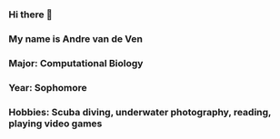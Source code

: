 ### Hi there 👋
### My name is Andre van de Ven
### Major: Computational Biology
### Year: Sophomore 
### Hobbies: Scuba diving, underwater photography, reading, playing video games
<!--
**andrevandeven/andrevandeven** is a ✨ _special_ ✨ repository because its `README.md` (this file) appears on your GitHub profile.

Here are some ideas to get you started:

- 🔭 I’m currently working on ...
- 🌱 I’m currently learning ...
- 👯 I’m looking to collaborate on ...
- 🤔 I’m looking for help with ...
- 💬 Ask me about ...
- 📫 How to reach me: ...
- 😄 Pronouns: ...
- ⚡ Fun fact: ...
-->
